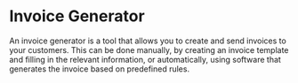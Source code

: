 # Invoice Generator

An invoice generator is a tool that allows you to create and send invoices to your customers. This can be done manually, by creating an invoice template and filling in the relevant information, or automatically, using software that generates the invoice based on predefined rules.

